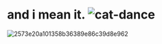 # and i mean it. ![cat-dance](https://github.com/SUNLIBERTY/SUNLIBERTY/assets/161395048/80351bb0-ffdc-4440-a1e3-c524157e1868)






![2573e20a101358b36389e86c39d8e962](https://github.com/SUNLIBERTY/SUNLIBERTY/assets/161395048/848ae1e8-e78e-4a45-b6a1-936a38596c66)


